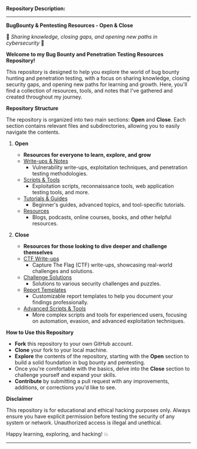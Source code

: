 **Repository Description:**

---

**BugBounty & Pentesting Resources - Open & Close**

🔐 *Sharing knowledge, closing gaps, and opening new paths in cybersecurity* 🔐

**Welcome to my Bug Bounty and Penetration Testing Resources Repository!**

This repository is designed to help you explore the world of bug bounty hunting and penetration testing, with a focus on sharing knowledge, closing security gaps, and opening new paths for learning and growth. Here, you'll find a collection of resources, tools, and notes that I've gathered and created throughout my journey.

**Repository Structure**

The repository is organized into two main sections: **Open** and **Close**. Each section contains relevant files and subdirectories, allowing you to easily navigate the contents.

1. **Open**
   - **Resources for everyone to learn, explore, and grow**
   - [Write-ups & Notes](open/write-ups)
     - Vulnerability write-ups, exploitation techniques, and penetration testing methodologies.
   - [Scripts & Tools](open/scripts)
     - Exploitation scripts, reconnaissance tools, web application testing tools, and more.
   - [Tutorials & Guides](open/tutorials)
     - Beginner's guides, advanced topics, and tool-specific tutorials.
   - [Resources](open/resources)
     - Blogs, podcasts, online courses, books, and other helpful resources.

2. **Close**
   - **Resources for those looking to dive deeper and challenge themselves**
   - [CTF Write-ups](close/ctf)
     - Capture The Flag (CTF) write-ups, showcasing real-world challenges and solutions.
   - [Challenge Solutions](close/challenges)
     - Solutions to various security challenges and puzzles.
   - [Report Templates](close/reports)
     - Customizable report templates to help you document your findings professionally.
   - [Advanced Scripts & Tools](close/scripts)
     - More complex scripts and tools for experienced users, focusing on automation, evasion, and advanced exploitation techniques.

**How to Use this Repository**

- **Fork** this repository to your own GitHub account.
- **Clone** your fork to your local machine.
- **Explore** the contents of the repository, starting with the **Open** section to build a solid foundation in bug bounty and pentesting.
- Once you're comfortable with the basics, delve into the **Close** section to challenge yourself and expand your skills.
- **Contribute** by submitting a pull request with any improvements, additions, or corrections you'd like to see.

**Disclaimer**

This repository is for educational and ethical hacking purposes only. Always ensure you have explicit permission before testing the security of any system or network. Unauthorized access is illegal and unethical.

Happy learning, exploring, and hacking! 💥

---
